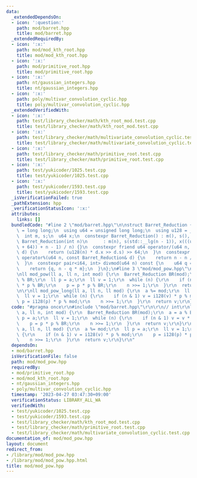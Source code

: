 ```yaml
---
data:
  _extendedDependsOn:
  - icon: ':question:'
    path: mod/barret.hpp
    title: mod/barret.hpp
  _extendedRequiredBy:
  - icon: ':x:'
    path: mod/mod_kth_root.hpp
    title: mod/mod_kth_root.hpp
  - icon: ':x:'
    path: mod/primitive_root.hpp
    title: mod/primitive_root.hpp
  - icon: ':x:'
    path: nt/gaussian_integers.hpp
    title: nt/gaussian_integers.hpp
  - icon: ':x:'
    path: poly/multivar_convolution_cyclic.hpp
    title: poly/multivar_convolution_cyclic.hpp
  _extendedVerifiedWith:
  - icon: ':x:'
    path: test/library_checker/math/kth_root_mod.test.cpp
    title: test/library_checker/math/kth_root_mod.test.cpp
  - icon: ':x:'
    path: test/library_checker/math/multivariate_convolution_cyclic.test.cpp
    title: test/library_checker/math/multivariate_convolution_cyclic.test.cpp
  - icon: ':x:'
    path: test/library_checker/math/primitive_root.test.cpp
    title: test/library_checker/math/primitive_root.test.cpp
  - icon: ':x:'
    path: test/yukicoder/1025.test.cpp
    title: test/yukicoder/1025.test.cpp
  - icon: ':x:'
    path: test/yukicoder/1593.test.cpp
    title: test/yukicoder/1593.test.cpp
  _isVerificationFailed: true
  _pathExtension: hpp
  _verificationStatusIcon: ':x:'
  attributes:
    links: []
  bundledCode: "#line 2 \"mod/barret.hpp\"\n\nstruct Barret_Reduction {\n  using i64\
    \ = long long;\n  using u64 = unsigned long long;\n  using u128 = __uint128_t;\n\
    \  int m, s;\n  u64 x;\n  constexpr Barret_Reduction() : m(), s(), x() {}\n  constexpr\
    \ Barret_Reduction(int n)\n      : m(n), s(std::__lg(n - 1)), x(((u128(1) << (s\
    \ + 64)) + n - 1) / n) {}\n  constexpr friend u64 operator/(u64 n, const Barret_Reduction&\
    \ d) {\n    return (u128(n) * d.x >> d.s) >> 64;\n  }\n  constexpr friend int\
    \ operator%(u64 n, const Barret_Reduction& d) {\n    return n - n / d * d.m;\n\
    \  }\n  constexpr pair<i64, int> divmod(u64 n) const {\n    u64 q = n / *this;\n\
    \    return {q, n - q * m};\n  }\n};\n#line 3 \"mod/mod_pow.hpp\"\n\r\n// int\r\
    \nll mod_pow(ll a, ll n, int mod) {\r\n  Barret_Reduction BR(mod);\r\n  a = a\
    \ % BR;\r\n  ll p = a;\r\n  ll v = 1;\r\n  while (n) {\r\n    if (n & 1) v = v\
    \ * p % BR;\r\n    p = p * p % BR;\r\n    n >>= 1;\r\n  }\r\n  return v;\r\n}\r\
    \n\r\nll mod_pow_long(ll a, ll n, ll mod) {\r\n  a %= mod;\r\n  ll p = a;\r\n\
    \  ll v = 1;\r\n  while (n) {\r\n    if (n & 1) v = i128(v) * p % mod;\r\n   \
    \ p = i128(p) * p % mod;\r\n    n >>= 1;\r\n  }\r\n  return v;\r\n}\r\n"
  code: "#pragma once\r\n#include \"mod/barret.hpp\"\r\n\r\n// int\r\nll mod_pow(ll\
    \ a, ll n, int mod) {\r\n  Barret_Reduction BR(mod);\r\n  a = a % BR;\r\n  ll\
    \ p = a;\r\n  ll v = 1;\r\n  while (n) {\r\n    if (n & 1) v = v * p % BR;\r\n\
    \    p = p * p % BR;\r\n    n >>= 1;\r\n  }\r\n  return v;\r\n}\r\n\r\nll mod_pow_long(ll\
    \ a, ll n, ll mod) {\r\n  a %= mod;\r\n  ll p = a;\r\n  ll v = 1;\r\n  while (n)\
    \ {\r\n    if (n & 1) v = i128(v) * p % mod;\r\n    p = i128(p) * p % mod;\r\n\
    \    n >>= 1;\r\n  }\r\n  return v;\r\n}\r\n"
  dependsOn:
  - mod/barret.hpp
  isVerificationFile: false
  path: mod/mod_pow.hpp
  requiredBy:
  - mod/primitive_root.hpp
  - mod/mod_kth_root.hpp
  - nt/gaussian_integers.hpp
  - poly/multivar_convolution_cyclic.hpp
  timestamp: '2023-04-27 03:47:30+09:00'
  verificationStatus: LIBRARY_ALL_WA
  verifiedWith:
  - test/yukicoder/1025.test.cpp
  - test/yukicoder/1593.test.cpp
  - test/library_checker/math/kth_root_mod.test.cpp
  - test/library_checker/math/primitive_root.test.cpp
  - test/library_checker/math/multivariate_convolution_cyclic.test.cpp
documentation_of: mod/mod_pow.hpp
layout: document
redirect_from:
- /library/mod/mod_pow.hpp
- /library/mod/mod_pow.hpp.html
title: mod/mod_pow.hpp
---
```

